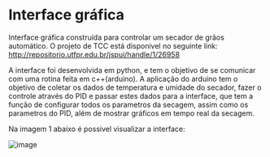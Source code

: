 # Interface gráfica
Interface gráfica construída para controlar um secador de grãos automático. O projeto de TCC está disponivel no seguinte link: http://repositorio.utfpr.edu.br/jspui/handle/1/26958

A interface foi desenvolvida em python, e tem o objetivo de se comunicar com uma rotina feita em c++(arduino). A aplicação do arduino tem o objetivo de coletar os dados de temperatura e umidade do secador, fazer o controle através do PID e passar estes dados para a interface, que tem a função de configurar todos os parametros da secagem, assim como os parametros do PID, além de mostrar gráficos em tempo real da secagem.

Na imagem 1 abaixo é possivel visualizar a interface:

![image](https://user-images.githubusercontent.com/97236661/179998206-1f75d362-1dea-43a5-ac65-7a2f279817ce.png)
